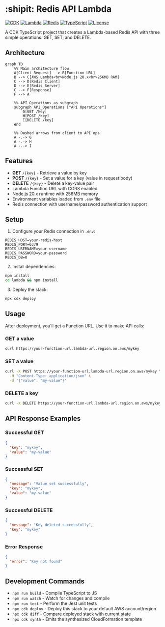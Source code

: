 # :shipit: Redis API Lambda

[![CDK](https://img.shields.io/badge/AWS%20CDK-2.196.0-orange?style=for-the-badge&logo=amazonaws)](https://aws.amazon.com/cdk/)
[![Lambda](https://img.shields.io/badge/AWS%20Lambda-Node.js%2020.x-FF9900?style=for-the-badge&logo=awslambda)](https://aws.amazon.com/lambda/)
[![Redis](https://img.shields.io/badge/Redis-5.8.0-DC382D?style=for-the-badge&logo=redis)](https://redis.io/)
[![TypeScript](https://img.shields.io/badge/TypeScript-5.6.3-3178C6?style=for-the-badge&logo=typescript)](https://www.typescriptlang.org/)
[![License](https://img.shields.io/badge/License-MIT-green?style=for-the-badge)](LICENSE)

A CDK TypeScript project that creates a Lambda-based Redis API with three simple operations: GET, SET, and DELETE.

## Architecture

```mermaid
graph TD
    %% Main architecture flow
    A[Client Request] --> B[Function URL]
    B --> C[AWS Lambda<br>Node.js 20.x<br>256MB RAM]
    C --> D[Redis Client]
    D --> E[Redis Server]
    C --> F[Response]
    F --> A

    %% API Operations as subgraph
    subgraph API_Operations ["API Operations"]
        G[GET /key]
        H[POST /key]
        I[DELETE /key]
    end

    %% Dashed arrows from client to API ops
    A -.-> G
    A -.-> H
    A -.-> I
```

## Features

* **GET** `/{key}` - Retrieve a value by key
* **POST** `/{key}` - Set a value for a key (value in request body)
* **DELETE** `/{key}` - Delete a key-value pair
* Lambda Function URL with CORS enabled
* Node.js 20.x runtime with 256MB memory
* Environment variables loaded from `.env` file
* Redis connection with username/password authentication support

## Setup

1. Configure your Redis connection in `.env`:

```env
REDIS_HOST=your-redis-host
REDIS_PORT=6379
REDIS_USERNAME=your-username
REDIS_PASSWORD=your-password
REDIS_DB=0
```

2. Install dependencies:

```bash
npm install
cd lambda && npm install
```

3. Deploy the stack:

```bash
npx cdk deploy
```

## Usage

After deployment, you'll get a Function URL. Use it to make API calls:

### GET a value

```bash
curl https://your-function-url.lambda-url.region.on.aws/mykey
```

### SET a value

```bash
curl -X POST https://your-function-url.lambda-url.region.on.aws/mykey \
  -H "Content-Type: application/json" \
  -d '{"value": "my-value"}'
```

### DELETE a key

```bash
curl -X DELETE https://your-function-url.lambda-url.region.on.aws/mykey
```

## API Response Examples

### Successful GET

```json
{
  "key": "mykey",
  "value": "my-value"
}
```

### Successful SET

```json
{
  "message": "Value set successfully",
  "key": "mykey",
  "value": "my-value"
}
```

### Successful DELETE

```json
{
  "message": "Key deleted successfully",
  "key": "mykey"
}
```

### Error Response

```json
{
  "error": "Key not found"
}
```

## Development Commands

* `npm run build` - Compile TypeScript to JS
* `npm run watch` - Watch for changes and compile
* `npm run test` - Perform the Jest unit tests
* `npx cdk deploy` - Deploy this stack to your default AWS account/region
* `npx cdk diff` - Compare deployed stack with current state
* `npx cdk synth` - Emits the synthesized CloudFormation template
